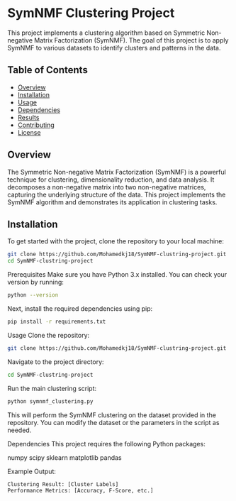 # SymNMF Clustering Project

This project implements a clustering algorithm based on Symmetric Non-negative Matrix Factorization (SymNMF). The goal of this project is to apply SymNMF to various datasets to identify clusters and patterns in the data.

## Table of Contents
- [Overview](#overview)
- [Installation](#installation)
- [Usage](#usage)
- [Dependencies](#dependencies)
- [Results](#results)
- [Contributing](#contributing)
- [License](#license)

## Overview
The Symmetric Non-negative Matrix Factorization (SymNMF) is a powerful technique for clustering, dimensionality reduction, and data analysis. It decomposes a non-negative matrix into two non-negative matrices, capturing the underlying structure of the data. This project implements the SymNMF algorithm and demonstrates its application in clustering tasks.

## Installation

To get started with the project, clone the repository to your local machine:

```bash
git clone https://github.com/Mohamedkj18/SymNMF-clustring-project.git
cd SymNMF-clustring-project
```
Prerequisites
Make sure you have Python 3.x installed. You can check your version by running:

```bash
python --version
```
Next, install the required dependencies using pip:

```bash
pip install -r requirements.txt
```
Usage
Clone the repository:

```bash
git clone https://github.com/Mohamedkj18/SymNMF-clustring-project.git
```
Navigate to the project directory:

```bash
cd SymNMF-clustring-project
```
Run the main clustering script:

```bash
python symnmf_clustering.py
```
This will perform the SymNMF clustering on the dataset provided in the repository. You can modify the dataset or the parameters in the script as needed.

Dependencies
This project requires the following Python packages:

numpy
scipy
sklearn
matplotlib
pandas

Example Output:
```less
Clustering Result: [Cluster Labels]
Performance Metrics: [Accuracy, F-Score, etc.]
```
